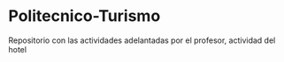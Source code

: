 # Politecnico-Turismo
 Repositorio con las actividades adelantadas por el profesor, actividad del hotel
